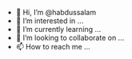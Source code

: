 - 👋 Hi, I’m @habdussalam
- 👀 I’m interested in ...
- 🌱 I’m currently learning ...
- 💞️ I’m looking to collaborate on ...
- 📫 How to reach me ...

<!---
habdussalam/habdussalam is a ✨ special ✨ repository because its `README.md` (this file) appears on your GitHub profile.
You can click the Preview link to take a look at your changes.
--->
